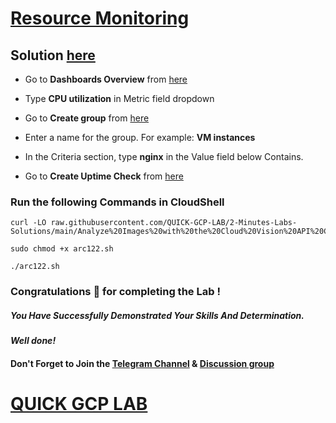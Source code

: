 # [Resource Monitoring ](https://www.cloudskillsboost.google/games/5632/labs/36136)

## Solution [here]()

* Go to **Dashboards Overview** from [here](https://console.cloud.google.com/monitoring/dashboards?)

* Type **CPU utilization** in Metric field dropdown

* Go to **Create group** from [here](https://console.cloud.google.com/monitoring/groups/create?)

* Enter a name for the group. For example: **VM instances**

* In the Criteria section, type **nginx** in the Value field below Contains.

* Go to **Create Uptime Check** from [here](https://console.cloud.google.com/monitoring/uptime/create?)

### Run the following Commands in CloudShell

```
curl -LO raw.githubusercontent.com/QUICK-GCP-LAB/2-Minutes-Labs-Solutions/main/Analyze%20Images%20with%20the%20Cloud%20Vision%20API%20Challenge%20Lab/arc122.sh

sudo chmod +x arc122.sh

./arc122.sh
```

### Congratulations 🎉 for completing the Lab !

##### *You Have Successfully Demonstrated Your Skills And Determination.*

#### *Well done!*

#### Don't Forget to Join the [Telegram Channel](https://t.me/quickgcplab) & [Discussion group](https://t.me/quickgcplabchats)

# [QUICK GCP LAB](https://www.youtube.com/@quickgcplab)